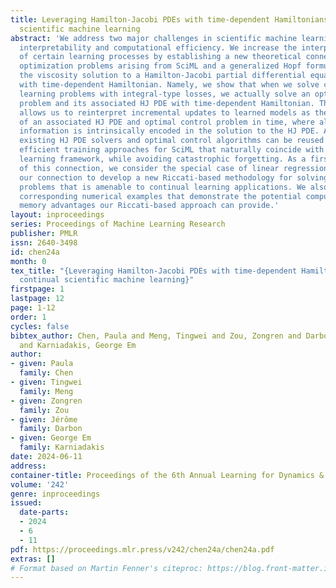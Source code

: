 ```yaml
---
title: Leveraging Hamilton-Jacobi PDEs with time-dependent Hamiltonians for continual
  scientific machine learning
abstract: 'We address two major challenges in scientific machine learning (SciML):
  interpretability and computational efficiency. We increase the interpretability
  of certain learning processes by establishing a new theoretical connection between
  optimization problems arising from SciML and a generalized Hopf formula, which represents
  the viscosity solution to a Hamilton-Jacobi partial differential equation (HJ PDE)
  with time-dependent Hamiltonian. Namely, we show that when we solve certain regularized
  learning problems with integral-type losses, we actually solve an optimal control
  problem and its associated HJ PDE with time-dependent Hamiltonian. This connection
  allows us to reinterpret incremental updates to learned models as the evolution
  of an associated HJ PDE and optimal control problem in time, where all of the previous
  information is intrinsically encoded in the solution to the HJ PDE. As a result,
  existing HJ PDE solvers and optimal control algorithms can be reused to design new
  efficient training approaches for SciML that naturally coincide with the continual
  learning framework, while avoiding catastrophic forgetting. As a first exploration
  of this connection, we consider the special case of linear regression and leverage
  our connection to develop a new Riccati-based methodology for solving these learning
  problems that is amenable to continual learning applications. We also provide some
  corresponding numerical examples that demonstrate the potential computational and
  memory advantages our Riccati-based approach can provide.'
layout: inproceedings
series: Proceedings of Machine Learning Research
publisher: PMLR
issn: 2640-3498
id: chen24a
month: 0
tex_title: "{Leveraging Hamilton-Jacobi PDEs with time-dependent Hamiltonians for
  continual scientific machine learning}"
firstpage: 1
lastpage: 12
page: 1-12
order: 1
cycles: false
bibtex_author: Chen, Paula and Meng, Tingwei and Zou, Zongren and Darbon, J\'{e}r\^{o}me
  and Karniadakis, George Em
author:
- given: Paula
  family: Chen
- given: Tingwei
  family: Meng
- given: Zongren
  family: Zou
- given: Jérôme
  family: Darbon
- given: George Em
  family: Karniadakis
date: 2024-06-11
address:
container-title: Proceedings of the 6th Annual Learning for Dynamics & Control Conference
volume: '242'
genre: inproceedings
issued:
  date-parts:
  - 2024
  - 6
  - 11
pdf: https://proceedings.mlr.press/v242/chen24a/chen24a.pdf
extras: []
# Format based on Martin Fenner's citeproc: https://blog.front-matter.io/posts/citeproc-yaml-for-bibliographies/
---
```

